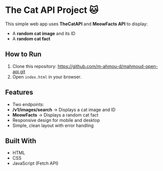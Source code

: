 # The Cat API Project 🐱

This simple web app uses **TheCatAPI** and **MeowFacts API** to display:
- A **random cat image** and its ID
- A **random cat fact**

## How to Run
1. Clone this repository: https://github.com/m-ahmou-d/mahmoud-open-api.git
2. Open `index.html` in your browser.

## Features
- Two endpoints:
- **/v1/images/search** → Displays a cat image and ID
- **MeowFacts** → Displays a random cat fact
- Responsive design for mobile and desktop
- Simple, clean layout with error handling

## Built With
- HTML
- CSS
- JavaScript (Fetch API)